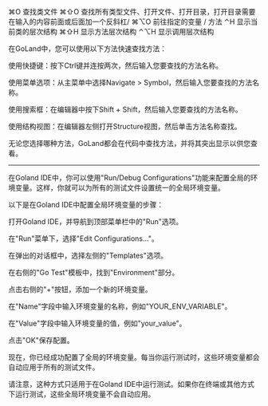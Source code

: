 ⌘O 查找类文件
⌘⇧O 查找所有类型文件、打开文件、打开目录，打开目录需要在输入的内容前面或后面加一个反斜杠/
⌘⌥O 前往指定的变量 / 方法
⌃H 显示当前类的层次结构
⌘⇧H 显示方法层次结构
⌃⌥H 显示调用层次结构


在GoLand中，您可以使用以下方法快速查找方法：

使用快捷键：按下Ctrl键并连按两次，然后输入您要查找的方法名称。

使用菜单选项：从主菜单中选择Navigate > Symbol，然后输入您要查找的方法名称。

使用搜索框：在编辑器中按下Shift + Shift，然后输入您要查找的方法名称。

使用结构视图：在编辑器左侧打开Structure视图，然后单击方法名称查找。

无论您选择哪种方法，GoLand都会在代码中查找方法，并将其突出显示以供您查看。


-----

在Goland IDE中，你可以使用"Run/Debug Configurations"功能来配置全局的环境变量。这样，你就可以为所有的测试文件设置统一的全局环境变量。

以下是在Goland IDE中配置全局环境变量的步骤：

打开Goland IDE，并导航到顶部菜单栏中的"Run"选项。

在"Run"菜单下，选择"Edit Configurations..."。

在弹出的对话框中，选择左侧的"Templates"选项。

在右侧的"Go Test"模板中，找到"Environment"部分。

点击右侧的"+"按钮，添加一个新的环境变量。

在"Name"字段中输入环境变量的名称，例如"YOUR_ENV_VARIABLE"。

在"Value"字段中输入环境变量的值，例如"your_value"。

点击"OK"保存配置。

现在，你已经成功配置了全局的环境变量。每当你运行测试时，这些环境变量都会自动应用于所有的测试文件。

请注意，这种方式只适用于在Goland IDE中运行测试。如果你在终端或其他方式下运行测试，这些全局环境变量不会自动应用。

